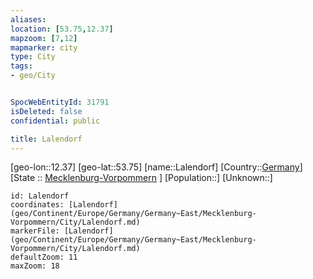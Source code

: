 ```yaml
---
aliases: 
location: [53.75,12.37]
mapzoom: [7,12] 
mapmarker: city 
type: City
tags:
- geo/City


SpocWebEntityId: 31791
isDeleted: false
confidential: public

title: Lalendorf
---
```

[geo-lon::12.37]
[geo-lat::53.75]
[name::Lalendorf]
[Country::[Germany](geo/Continent/Europe/Germany.md)]
[State :: [Mecklenburg-Vorpommern](geo/Continent/Europe/Germany/Germany~East/Mecklenburg-Vorpommern.md) ]
[Population::]
[Unknown::]


```leaflet
id: Lalendorf
coordinates: [Lalendorf](geo/Continent/Europe/Germany/Germany~East/Mecklenburg-Vorpommern/City/Lalendorf.md)
markerFile: [Lalendorf](geo/Continent/Europe/Germany/Germany~East/Mecklenburg-Vorpommern/City/Lalendorf.md)
defaultZoom: 11 
maxZoom: 18
```


